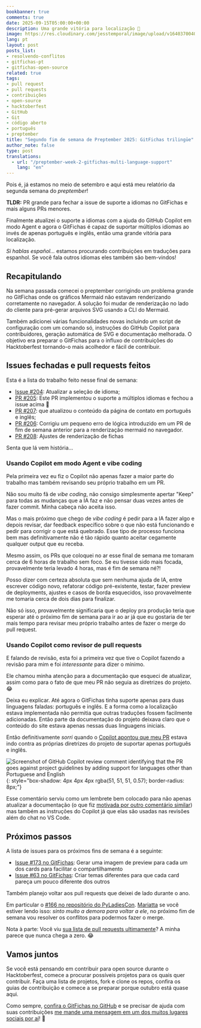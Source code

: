```yaml
---
bookbanner: true
comments: true
date: 2025-09-15T05:00:00+00:00
description: Uma grande vitória para localização 🚀
image: https://res.cloudinary.com/jesstemporal/image/upload/v1640370040/covers/variados_aanizj.png
lang: pt
layout: post
posts_list:
- resolvendo-conflitos
- gitfichas-pt
- gitfichas-open-source
related: true
tags:
- pull request
- pull requests
- contribuições
- open-source
- hacktoberfest
- GitHub
- Git
- código aberto
- português
- preptember
title: "Segundo fim de semana de Preptember 2025: GitFichas trilingüe"
author_note: false
type: post
translations:
  - url: "/preptember-week-2-gitfichas-multi-language-support"
    lang: "en"
---
```


Pois é, já estamos no meio de setembro e aqui está meu relatório da segunda semana do _preptember_! 

**TLDR:** PR grande para fechar a issue de suporte a idiomas no GitFichas e mais alguns PRs menores.

Finalmente atualizei o suporte a idiomas com a ajuda do GitHub Copilot em modo Agent e agora o GitFichas é capaz de suportar múltiplos idiomas ao invés de apenas português e inglês, então uma grande vitória para localização.

_Si hablas español..._ estamos procurando contribuições em traduções para espanhol. Se você fala outros idiomas eles também são bem-vindos!

## Recapitulando

Na semana passada comecei o preptember corrigindo um problema grande no GitFichas onde os gráficos Mermaid não estavam renderizando corretamente no navegador. A solução foi mudar de renderização no lado do cliente para pré-gerar arquivos SVG usando a CLI do Mermaid.

Também adicionei várias funcionalidades novas incluindo um script de configuração com um comando só, instruções do GitHub Copilot para contribuidores, geração automática de SVG e documentação melhorada. O objetivo era preparar o GitFichas para o influxo de contribuições do Hacktoberfest tornando-o mais acolhedor e fácil de contribuir.

## Issues fechadas e pull requests feitos

Esta é a lista do trabalho feito nesse final de semana:

- [Issue #204](https://github.com/jtemporal/gitfichas/issues/204): Atualizar a seleção de idioma;
- [PR #205](https://github.com/jtemporal/gitfichas/pull/205): Este PR implementou o suporte a múltiplos idiomas e fechou a issue acima 🎉
- [PR #207](https://github.com/jtemporal/gitfichas/pull/207): que atualizou o conteúdo da página de contato em português e inglês;
- [PR #206](https://github.com/jtemporal/gitfichas/pull/206): Corrigiu um pequeno erro de lógica introduzido em um PR de fim de semana anterior para a renderização mermaid no navegador.
- [PR #208](https://github.com/jtemporal/gitfichas/pull/208): Ajustes de renderização de fichas

Senta que lá vem história...

### Usando Copilot em modo Agent e vibe coding

Pela primeira vez eu fiz o Copilot não apenas fazer a maior parte do trabalho mas também revisando seu próprio trabalho em um PR.

Não sou muito fã de _vibe coding_, não consigo simplesmente apertar "Keep" para todas as mudanças que a IA faz e não pensar duas vezes antes de fazer commit. Minha cabeça não aceita isso.

Mas o mais próximo que chego de _vibe coding_ é pedir para a IA fazer algo e depois revisar, dar feedback específico sobre o que não está funcionando e pedir para corrigir o que está quebrado. Esse tipo de processo funciona bem mas definitivamente não é tão rápido quanto aceitar cegamente qualquer output que eu receba.

Mesmo assim, os PRs que coloquei no ar esse final de semana me tomaram cerca de 6 horas de trabalho sem foco. Se eu tivesse sido mais focada, provavelmente teria levado 4 horas, mas é fim de semana né?!

Posso dizer com certeza absoluta que sem nenhuma ajuda de IA, entre escrever código novo, refatorar código pré-existente, testar, fazer preview de deployments, ajustes e casos de borda esquecidos, isso provavelmente me tomaria cerca de dois dias para finalizar.

Não só isso, provavelmente significaria que o deploy pra produção teria que esperar até o próximo fim de semana para ir ao ar já que eu gostaria de ter mais tempo para revisar meu próprio trabalho antes de fazer o merge do pull request.

### Usando Copilot como revisor de pull requests

E falando de revisão, esta foi a primeira vez que tive o Copilot fazendo a revisão para mim e foi _interessante_ para dizer o mínimo.

Ele chamou minha atenção para a documentação que esqueci de atualizar, assim como para o fato de que meu PR não seguia as diretrizes do projeto. 😂

Deixa eu explicar. Até agora o GitFichas tinha suporte apenas para duas linguagens faladas: português e inglês. E a forma como a localização estava implementada não permitia que outras traduções fossem facilmente adicionadas. Então parte da documentação do projeto deixava claro que o conteúdo do site estava apenas nessas duas linguagens iniciais.

Então definitivamente _sorri_ quando o [Copilot apontou que meu PR](https://github.com/jtemporal/gitfichas/pull/205#discussion_r2347005159) estava indo contra as próprias diretrizes do projeto de suportar apenas português e inglês.

![Screenshot of GitHub Copilot review comment identifying that the PR goes against project guidelines by adding support for languages other than Portuguese and English](https://res.cloudinary.com/jesstemporal/image/upload/v1757816734/copilot-review-identifies-pr-going-against-the-projects-guidelines_x0vmbw.png){: style="box-shadow: 4px 4px 4px rgba(51, 51, 51, 0.57); border-radius: 8px;"}

Esse comentário serviu como um lembrete bem colocado para não apenas atualizar a documentação (o que fiz [motivada por outro comentário similar](https://github.com/jtemporal/gitfichas/pull/205#discussion_r2347005149)) mas também as instruções do Copilot já que elas são usadas nas revisões além do chat no VS Code.

## Próximos passos

A lista de issues para os próximos fins de semana é a seguinte:

- [Issue #173 no GitFichas](https://github.com/jtemporal/gitfichas/issues/173): Gerar uma imagem de preview para cada um dos cards para facilitar o compartilhamento
- [Issue #63 no GitFichas](https://github.com/jtemporal/gitfichas/issues/63): Criar temas diferentes para que cada card pareça um pouco diferente dos outros

Também planejo voltar aos pull requests que deixei de lado durante o ano.

Em particular o [#166 no repositório do PyLadiesCon](https://github.com/pyladies/pyladiescon-portal). [Mariatta](https://mariatta.ca/) se você estiver lendo isso: _sinto muito a demora para voltar a ele_, no próximo fim de semana vou resolver os conflitos para podermos fazer o merge.

Nota à parte: Você viu [sua lista de pull requests ultimamente](https://github.com/pulls)? A minha parece que nunca chega a zero. 😂

## Vamos juntos

Se você está pensando em contribuir para open source durante o Hacktoberfest, comece a procurar possíveis projetos para os quais quer contribuir. Faça uma lista de projetos, fork e clone os repos, confira os guias de contribuição e comece a se preparar porque outubro está quase aqui.

Como sempre, [confira o GitFichas no GitHub](https://github.com/jtemporal/gitfichas) e se precisar de ajuda com suas contribuições [me mande uma mensagem em um dos muitos lugares sociais por aí](http://jtemporal.com/sociais/)! 🎉